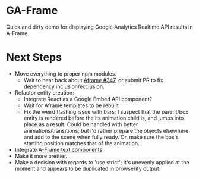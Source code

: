 # GA-Frame

Quick and dirty demo for displaying Google Analytics Realtime API results in A-Frame.

# Next Steps

* Move everything to proper npm modules.
	* Wait to hear back about [Aframe #347](https://github.com/aframevr/aframe/issues/347), or submit PR to fix dependency inclusion/exclusion.
* Refactor entity creation:
	* Integrate React as a Google Embed API component?
	* Wait for Aframe templates to be rebuilt
	* Fix the weird flashing issue with bars; I suspect that the parent/box entity is rendered before the its animation child is, and jumps into place as a result. Could be handled with better animations/transitions, but I'd rather prepare the objects elsewhere and add to the scene when fully ready. Or, make sure the box's starting position matches that of the animation.
* Integrate [A-Frame text components](https://github.com/ngokevin/aframe-text-component).
* Make it more prettier.
* Make a decision with regards to 'use strict'; it's unevenly applied at the moment and appears to be duplicated in browserify output.
